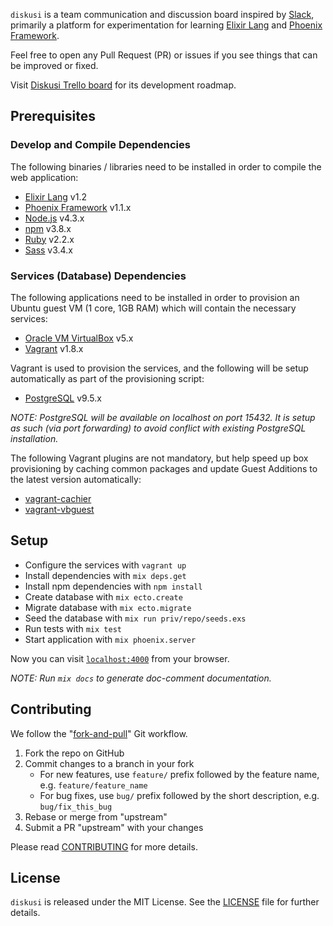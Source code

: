 `diskusi` is a team communication and discussion board inspired by [Slack], primarily a platform for experimentation for learning [Elixir Lang] and [Phoenix Framework].

Feel free to open any Pull Request (PR) or issues if you see things that can be improved or fixed.

Visit [Diskusi Trello board] for its development roadmap.

## Prerequisites

### Develop and Compile Dependencies

The following binaries / libraries need to be installed in order to compile the web application:
 
  - [Elixir Lang] v1.2
  - [Phoenix Framework] v1.1.x
  - [Node.js] v4.3.x
  - [npm] v3.8.x
  - [Ruby] v2.2.x
  - [Sass] v3.4.x

### Services (Database) Dependencies

The following applications need to be installed in order to provision an Ubuntu guest VM (1 core, 1GB RAM) which will contain the necessary services: 

  * [Oracle VM VirtualBox] v5.x
  * [Vagrant] v1.8.x

Vagrant is used to provision the services, and the following will be setup automatically as part of the provisioning script:

  * [PostgreSQL] v9.5.x
  
*NOTE: PostgreSQL will be available on localhost on port 15432. It is setup as such (via port forwarding) to avoid conflict with existing PostgreSQL installation.*
  
The following Vagrant plugins are not mandatory, but help speed up box provisioning by caching common packages and update Guest Additions to the latest version automatically:

  * [vagrant-cachier]
  * [vagrant-vbguest]

## Setup

  - Configure the services with `vagrant up`
  - Install dependencies with `mix deps.get`
  - Install npm dependencies with `npm install`
  - Create database with `mix ecto.create`
  - Migrate database with `mix ecto.migrate`
  - Seed the database with `mix run priv/repo/seeds.exs`
  - Run tests with `mix test`
  - Start application with `mix phoenix.server`

Now you can visit [`localhost:4000`](http://localhost:4000) from your browser.

*NOTE: Run `mix docs` to generate doc-comment documentation.*

## Contributing

We follow the "[fork-and-pull]" Git workflow.

  1. Fork the repo on GitHub
  1. Commit changes to a branch in your fork
     - For new features, use `feature/` prefix followed by the feature name, e.g. `feature/feature_name`
     - For bug fixes, use `bug/` prefix followed by the short description, e.g. `bug/fix_this_bug`
  1. Rebase or merge from "upstream"
  1. Submit a PR "upstream" with your changes

Please read [CONTRIBUTING] for more details.

## License

`diskusi` is released under the MIT License. See the [LICENSE] file for further details.

[CONTRIBUTING]: CONTRIBUTING.md
[Diskusi Trello board]: https://trello.com/b/ZwfyfjkG/diskusi-web-application
[Elixir Lang]: http://elixir-lang.org
[fork-and-pull]: https://help.github.com/articles/using-pull-requests
[LICENSE]: LICENSE.txt
[Node.js]: https://nodejs.org
[npm]: https://www.npmjs.com
[Oracle VM VirtualBox]: https://www.virtualbox.org
[Phoenix Framework]: http://www.phoenixframework.org
[PostgreSQL]: http://www.postgresql.org/download/
[Ruby]: https://www.ruby-lang.org
[Sass]: http://sass-lang.com
[Slack]: https://slack.com
[Vagrant]: https://www.vagrantup.com
[vagrant-cachier]: https://github.com/fgrehm/vagrant-cachier
[vagrant-vbguest]: https://github.com/dotless-de/vagrant-vbguest
